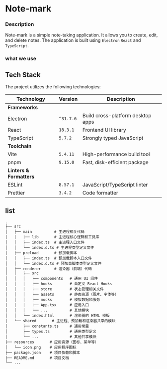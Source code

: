 # Note-mark

### Description

Note-mark is a simple note-taking application. It allows you to create, edit, and delete notes. The application is built using `Electron` `React` and `TypeScript`.

### what we use

## **Tech Stack**

The project utilizes the following technologies:

| **Technology**  | **Version** | **Description**            |
|------------------|-------------|----------------------------|
| **Frameworks**   |             |                            |
|Electron         | `^31.7.6`     | Build cross-platform desktop apps |
| React            | `18.3.1`      | Frontend UI library        |
| TypeScript       | `5.7.2`       | Strongly typed JavaScript  |
| **Toolchain**    |             |                            |
| Vite             | `5.4.11`      | High-performance build tool|
| pnpm             | `9.15.0`      | Fast, disk-efficient package 
| **Linters & Formatters** |     |                            |
| ESLint           | `8.57.1`      | JavaScript/TypeScript linter |
| Prettier         | `3.4.2`       | Code formatter             |

## **list** 

```
.
├── src
│   ├── main          # 主进程相关代码
│   │   ├── lib       # 主进程核心逻辑和工具库
│   │   ├── index.ts  # 主进程入口文件
│   │   └── index.d.ts # 主进程类型定义文件
│   ├── preload       # 预加载脚本
│   │   ├── index.ts  # 预加载脚本入口文件
│   │   └── index.d.ts # 预加载脚本类型定义文件
│   ├── renderer      # 渲染器（前端）代码
│   │   ├── src 
│   │   │   ├── components   # 通用 UI 组件
│   │   │   ├── hooks        # 自定义 React Hooks
│   │   │   ├── store        # 状态管理相关文件
│   │   │   ├── assets       # 静态资源（图片、字体等）
│   │   │   ├── mocks        # 模拟数据和服务
│   │   │   ├── App.tsx      # 应用入口
│   │   │   └── ...          # 其他模块
│   │   └── index.html       # 渲染器的 HTML 模板
│   └── shared       # 主进程、预加载和渲染器共享的模块
│       ├── constants.ts     # 通用常量
│       ├── types.ts         # 通用类型定义
│       └── ...              # 其他共享模块
├── resources       # 应用资源（图标、菜单等）
│   └── icon.png    # 应用程序图标
├── package.json    # 项目依赖和脚本
├── README.md       # 项目文档
└── ...
```
